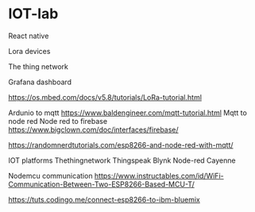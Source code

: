 # IOT-lab

React native


Lora devices 

The thing network


Grafana dashboard 


https://os.mbed.com/docs/v5.8/tutorials/LoRa-tutorial.html


Ardunio to mqtt https://www.baldengineer.com/mqtt-tutorial.html
Mqtt to node red
Node red to firebase https://www.bigclown.com/doc/interfaces/firebase/

https://randomnerdtutorials.com/esp8266-and-node-red-with-mqtt/


IOT platforms
Thethingnetwork
Thingspeak
Blynk 
Node-red
Cayenne 

Nodemcu communication https://www.instructables.com/id/WiFi-Communication-Between-Two-ESP8266-Based-MCU-T/

https://tuts.codingo.me/connect-esp8266-to-ibm-bluemix
